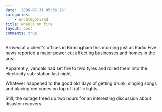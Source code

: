 ```yaml
---
date: '2006-07-31 05:36:26'
categories:
    - uncategorised
title: wheels on fire
layout: post
comments: true
---
```

Arrived at a client's offices in Birmingham this morning just as Radio
Five news reported a major
[power cut](http://news.bbc.co.uk/1/hi/england/west_midlands/5230032.stm)
affecting businesses and homes in the area.

Apparently, vandals had set fire to two tyres and rolled them into the
electricity sub-station last night.

Whatever happened to the good old days of getting drunk, singing songs
and placing red cones on top of traffic lights.

Still, the outage freed up two hours for an interesting discussion about
disaster recovery.
